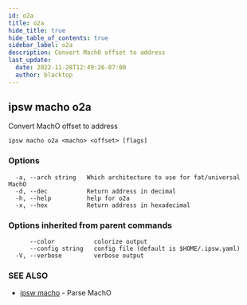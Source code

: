 ```yaml
---
id: o2a
title: o2a
hide_title: true
hide_table_of_contents: true
sidebar_label: o2a
description: Convert MachO offset to address
last_update:
  date: 2022-11-28T12:49:26-07:00
  author: blacktop
---
```

## ipsw macho o2a

Convert MachO offset to address

```
ipsw macho o2a <macho> <offset> [flags]
```

### Options

```
  -a, --arch string   Which architecture to use for fat/universal MachO
  -d, --dec           Return address in decimal
  -h, --help          help for o2a
  -x, --hex           Return address in hexadecimal
```

### Options inherited from parent commands

```
      --color           colorize output
      --config string   config file (default is $HOME/.ipsw.yaml)
  -V, --verbose         verbose output
```

### SEE ALSO

* [ipsw macho](/docs/cli/ipsw/macho)	 - Parse MachO

